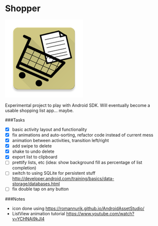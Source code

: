 # Shopper

![icon](https://raw.githubusercontent.com/fmilitao/shopper-android/master/icons/web_hi_res_256.png )

Experimental project to play with Android SDK.
Will eventually become a usable shopping list app... maybe.

###Tasks

- [x] basic activity layout and functionality
- [x] fix animations and auto-sorting, refactor code instead of current mess
- [x] animation between activities, transition left/right
- [X] add swipe to delete
- [x] shake to undo delete
- [x] export list to clipboard
- [ ] prettify lists, etc (idea: show background fill as percentage of list completion)
- [ ] switch to using SQLite for persistent stuff http://developer.android.com/training/basics/data-storage/databases.html
- [ ] fix double tap on any button

###Notes

 * icon done using https://romannurik.github.io/AndroidAssetStudio/
 * ListView animation tutorial https://www.youtube.com/watch?v=YCHNAi9kJI4
 
